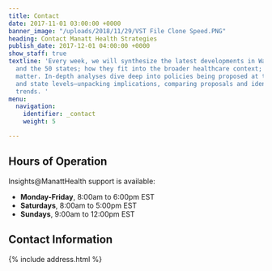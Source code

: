 ```yaml
---
title: Contact
date: 2017-11-01 03:00:00 +0000
banner_image: "/uploads/2018/11/29/VST File Clone Speed.PNG"
heading: Contact Manatt Health Strategies
publish_date: 2017-12-01 04:00:00 +0000
show_staff: true
textline: 'Every week, we will synthesize the latest developments in Washington, D.C.,
  and the 50 states; how they fit into the broader healthcare context; and why they
  matter. In-depth analyses dive deep into policies being proposed at the federal
  and state levels—unpacking implications, comparing proposals and identifying national
  trends. '
menu:
  navigation:
    identifier: _contact
    weight: 5

---
```

## Hours of Operation

Insights@ManattHealth support is available:

* **Monday-Friday**, 8:00am to 6:00pm EST
* **Saturdays**, 8:00am to 5:00pm EST
* **Sundays**, 9:00am to 12:00pm EST

## Contact Information

{% include address.html %}